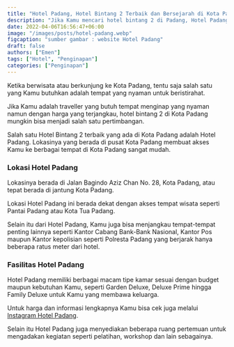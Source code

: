 ```yaml
---
title: "Hotel Padang, Hotel Bintang 2 Terbaik dan Bersejarah di Kota Padang"
description: "Jika Kamu mencari hotel bintang 2 di Padang, Hotel Padang adalah salah satu rekomendasi terbaik."
date: 2022-04-06T16:56:47+06:00
image: "/images/posts/hotel-padang.webp"
figcaption: "sumber gambar : website Hotel Padang"
draft: false
authors: ["Emen"]
tags: ["Hotel", "Penginapan"]
categories: ["Penginapan"]
---
```


Ketika berwisata atau berkunjung ke Kota Padang, tentu saja salah satu yang Kamu butuhkan adalah tempat yang nyaman untuk beristirahat.

Jika Kamu adalah traveller yang butuh tempat menginap yang nyaman namun dengan harga yang terjangkau, hotel bintang 2 di Kota Padang mungkin bisa menjadi salah satu pertimbangan.

Salah satu Hotel Bintang 2 terbaik yang ada di Kota Padang adalah Hotel Padang. Lokasinya yang berada di pusat Kota Padang membuat akses Kamu ke berbagai tempat di Kota Padang sangat mudah.

### Lokasi Hotel Padang

Lokasinya berada di Jalan Bagindo Aziz Chan No. 28, Kota Padang, atau tepat berada di jantung Kota Padang.

Lokasi Hotel Padang ini berada dekat dengan akses tempat wisata seperti Pantai Padang atau Kota Tua Padang.

Selain itu dari Hotel Padang, Kamu juga bisa menjangkau tempat-tempat penting lainnya seperti Kantor Cabang Bank-Bank Nasional, Kantor Pos maupun Kantor kepolisian seperti Polresta Padang yang berjarak hanya beberapa ratus meter dari hotel.

### Fasilitas Hotel Padang

Hotel Padang memiliki berbagai macam tipe kamar sesuai dengan budget maupun kebutuhan Kamu, seperti Garden Deluxe, Deluxe Prime hingga Family Deluxe untuk Kamu yang membawa keluarga.

Untuk harga dan informasi lengkapnya Kamu bisa cek juga melalui <a href="https://www.instagram.com/p/C_2mzesy5mO/?img_index=3" target="_blank" rel="noopener noreferrer" title="Instagram Hotel Padang">Instagram Hotel Padang</a>.

Selain itu Hotel Padang juga menyediakan beberapa ruang pertemuan untuk mengadakan kegiatan seperti pelatihan, workshop dan lain sebagainya.
